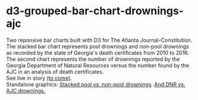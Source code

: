 # d3-grouped-bar-chart-drownings-ajc
Two reponsive bar charts built with D3 for The Atlanta Journal-Constitution. The stacked bar chart represents pool drownings and non-pool drownings as recorded by the state of Georgia's death certificates from 2010 to 2016. The second chart represents the number of drownings reported by the Georgia Department of Natural Resources versus the number found by the AJC in an analysis of death certificates.</br>
See live in story <a href="#">(to come)</a>.</br>
Standalone graphics: <a href="https://s3.amazonaws.com/ajcnewsapps/2017/drownings-pool-nonpool/index.html">Stacked pool vs. non-pool drownings</a>. <a href="#">And DNR vs. AJC drownings.</a> 
</br>
</br>


